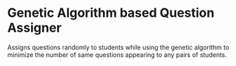 # Genetic Algorithm based Question Assigner
 Assigns questions randomly to students while using the genetic algorithm to minimize the number of same questions appearing to any pairs of students.
